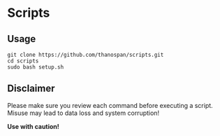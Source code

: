 # Scripts

## Usage
```
git clone https://github.com/thanospan/scripts.git
cd scripts
sudo bash setup.sh
```

## Disclaimer

Please make sure you review each command before executing a script. Misuse may lead to data loss and system corruption!

**Use with caution!**
